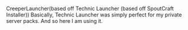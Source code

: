 CreeperLauncher(based off Technic Launcher (based off SpoutCraft Installer))
Basically, Technic Launcher was simply perfect for my private server packs. And so here I am using it.
